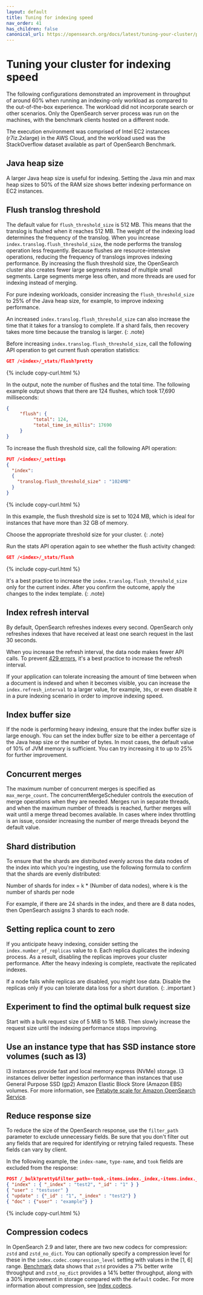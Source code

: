 ```yaml
---
layout: default
title: Tuning for indexing speed
nav_order: 41
has_children: false
canonical_url: https://opensearch.org/docs/latest/tuning-your-cluster/performance/
---
```


# Tuning your cluster for indexing speed

The following configurations demonstrated an improvement in throughput of around 60% when
running an indexing-only workload as compared to the out-of-the-box experience. The workload did not
incorporate search or other scenarios. Only the OpenSearch server process was run on the machines,
with the benchmark clients hosted on a different node.

The execution environment was comprised of Intel EC2 instances (r7iz.2xlarge) in the AWS Cloud, and the
workload used was the StackOverflow dataset available as part of OpenSearch Benchmark.

## Java heap size

A larger Java heap size is useful for indexing. Setting the Java min and max heap sizes to 50% of the RAM
size shows better indexing performance on EC2 instances.

## Flush translog threshold

The default value for `flush_threshold_size` is 512 MB. This means that the translog is flushed when it reaches 512 MB. The weight of the indexing load determines the frequency of the translog. When you increase `index.translog.flush_threshold_size`, the node performs the translog operation less frequently. Because flushes are resource-intensive operations, reducing the frequency of translogs improves indexing performance. By increasing the flush threshold size, the OpenSearch cluster also creates fewer large segments instead of multiple small segments. Large segments merge less often, and more threads are used for indexing instead of merging.

For pure indexing workloads, consider increasing the `flush_threshold_size` to 25% of the Java heap size, for example, to improve indexing performance.

An increased `index.translog.flush_threshold_size` can also increase the time that it takes for a translog to complete. If a shard fails, then recovery takes more time because the translog is larger.
{: .note}

Before increasing `index.translog.flush_threshold_size`, call the following API operation to get current flush operation statistics:

```json
GET /<index>/_stats/flush?pretty
```
{% include copy-curl.html %}

In the output, note the number of flushes and the total time. The following example output shows that there are 124 flushes, which took 17,690 milliseconds:

```json
{
     "flush": {
          "total": 124,
          "total_time_in_millis": 17690
     }
}
```

To increase the flush threshold size, call the following API operation:

```json
PUT /<index>/_settings 
{
  "index":
  {
    "translog.flush_threshold_size" : "1024MB"
  }
}
```
{% include copy-curl.html %}

In this example, the flush threshold size is set to 1024 MB, which is ideal for instances that have more than 32 GB of memory.

Choose the appropriate threshold size for your cluster.
{: .note}

Run the stats API operation again to see whether the flush activity changed:

```json
GET /<index>/_stats/flush
```
{% include copy-curl.html %}

It's a best practice to increase the `index.translog.flush_threshold_size` only for the current index. After you confirm the outcome, apply the changes to the index template.
{: .note}

## Index refresh interval

By default, OpenSearch refreshes indexes every second. OpenSearch only refreshes indexes that have
received at least one search request in the last 30 seconds.

When you increase the refresh interval, the data node makes fewer API calls. To prevent [429 errors](https://repost.aws/knowledge-center/opensearch-resolve-429-error), it's a best practice to increase the refresh interval.

If your application can tolerate increasing the amount of time between when a document is indexed and when it
becomes visible, you can increase the `index.refresh_interval` to a larger value, for example, `30s`, or even disable it in a
pure indexing scenario in order to improve indexing speed.

## Index buffer size

If the node is performing heavy indexing, ensure that the index buffer size is large enough. You can set the index buffer size to be either a percentage of the
Java heap size or the number of bytes. In most cases, the default value of 10% of JVM memory is sufficient. You can try
increasing it to up to 25% for further improvement.

## Concurrent merges

The maximum number of concurrent merges is specified as `max_merge_count`. The concurrentMergeScheduler controls the execution of
merge operations when they are needed. Merges run in separate threads, and when the maximum number of
threads is reached, further merges will wait until a merge thread becomes available.
In cases where index throttling is an issue, consider increasing the number of merge threads beyond the
default value.

## Shard distribution

To ensure that the shards are distributed evenly across the data nodes of the index into which you're ingesting, use the following formula to confirm that the shards are evenly distributed:

Number of shards for index = k * (Number of data nodes), where k is the number of shards per node

For example, if there are 24 shards in the index, and there are 8 data nodes, then OpenSearch assigns 3 shards to each node. 

## Setting replica count to zero

If you anticipate heavy indexing, consider setting the `index.number_of_replicas` value to `0`. Each replica duplicates the indexing process. As a result, disabling the replicas improves your cluster performance. After the heavy indexing is complete, reactivate the replicated indexes.

If a node fails while replicas are disabled, you might lose data. Disable the replicas only if you can tolerate data loss for a short duration.
{: .important }

## Experiment to find the optimal bulk request size

Start with a bulk request size of 5 MiB to 15 MiB. Then slowly increase the request size until the indexing performance stops improving. 

## Use an instance type that has SSD instance store volumes (such as I3)

I3 instances provide fast and local memory express (NVMe) storage. I3 instances deliver better ingestion performance than instances that use General Purpose SSD (gp2) Amazon Elastic Block Store (Amazon EBS) volumes. For more information, see [Petabyte scale for Amazon OpenSearch Service](https://docs.aws.amazon.com/opensearch-service/latest/developerguide/petabyte-scale.html).

## Reduce response size

To reduce the size of the OpenSearch response, use the `filter_path` parameter to exclude unnecessary fields. Be sure that you don't filter out any fields that are required for identifying or retrying failed requests. These fields can vary by client.

In the following example, the `index-name`, `type-name`, and `took` fields are excluded from the response:

```json
POST /_bulk?pretty&filter_path=-took,-items.index._index,-items.index._type
{ "index" : { "_index" : "test2", "_id" : "1" } }
{ "user" : "testuser" }
{ "update" : {"_id" : "1", "_index" : "test2"} }
{ "doc" : {"user" : "example"} }
```
{% include copy-curl.html %}

## Compression codecs

In OpenSearch 2.9 and later, there are two new codecs for compression: `zstd` and `zstd_no_dict`. You can optionally specify a compression level for these in the `index.codec.compression_level` setting with values in the [1, 6] range. [Benchmark]({{site.url}}{{site.baseurl}}/im-plugin/index-codecs/#benchmarking) data shows that `zstd` provides a 7% better write throughput and `zstd_no_dict` provides a 14% better throughput, along with a 30% improvement in storage compared with the `default` codec. For more information about compression, see [Index codecs]({{site.url}}{{site.baseurl}}/im-plugin/index-codecs/).
